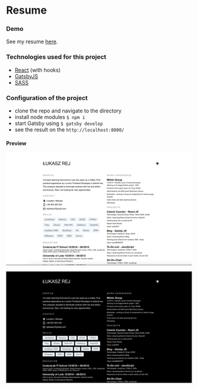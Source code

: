 # Resume

### Demo
See my resume [here](https://lukaszrej.github.io/Resume/).

### Technologies used for this project

- [React](https://reactjs.org/) (with hooks)
- [GatsbyJS](https://www.gatsbyjs.org/)
- [SASS](https://sass-lang.com/)

### Configuration of the project

- clone the repo and navigate to the directory
- install node modules ```$ npm i```
- start Gatsby using ```$ gatsby develop```
- see the result on the ```http://localhost:8000/```

#### Preview

![View](./src/data/images/demo/light-view.png "Resume - light mode page view")

![View](./src/data/images/demo/dark-view.png "Resume - dark mode page view")

